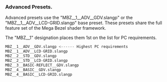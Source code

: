 ### **Advanced Presets.**

Advanced presets use the "MBZ__1__ADV__GDV.slangp" or the "MBZ__1__ADV__LCD-GRID.slangp" base preset. These presets share the full feature set of the Mega Bezel shader framework.

The "MBZ__1" designation places them 1st on the list for PC requirements.

```d
MBZ__1__ADV__GDV.slangp <------ Highest PC requirements
MBZ__1__ADV__LCD-GRID.slangp
MBZ__2__STD__GDV.slangp
MBZ__2__STD__LCD-GRID.slangp
MBZ__3__BASIC-REFLECT__GDV.slangp
MBZ__4__BASIC__GDV.slangp
MBZ__4__BASIC__LCD-GRID.slangp
```

